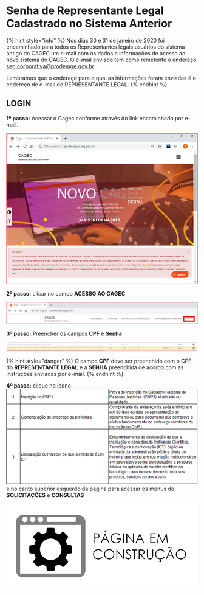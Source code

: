 # Senha de Representante Legal Cadastrado no Sistema Anterior

{% hint style="info" %}
Nos dias 30 e 31 de janeiro de 2020 foi encaminhado para todos os Representantes legais usuários do sistema antigo do CAGEC um e-mail com os dados e informações de acesso ao novo sistema do CAGEC. O e-mail enviado tem como remetente o endereço seg.corporativa@prodemge.gov.br

Lembramos que o endereço para o qual as informações foram enviadas é o endereço de e-mail do REPRESENTANTE LEGAL.
{% endhint %}

## **LOGIN**

**1º passo:** Acessar o Cagec conforme através do link encaminhado por e-mail.

![](../.gitbook/assets/pagina-inicial-cagec.PNG)



**2º passo:** clicar no campo **ACESSO AO CAGEC**

![](../.gitbook/assets/novo-cagec-login.PNG)

**3º passo:** Preencher os campos **CPF** e **Senha**

![](../.gitbook/assets/image%20%2823%29.png)

{% hint style="danger" %}
O campo **CPF** deve ser preenchido com o CPF do **REPRESENTANTE LEGAL** e a **SENHA** preenchida de acordo com as instruções enviadas por e-mail.
{% endhint %}


**4º passo:** clique no ícone ![](../.gitbook/assets/image%20%289%29.png) e no canto superior esquerdo da página para acessar os menus de **SOLICITAÇÕES** e **CONSULTAS**

![](../.gitbook/assets/image%20%288%29.png)

